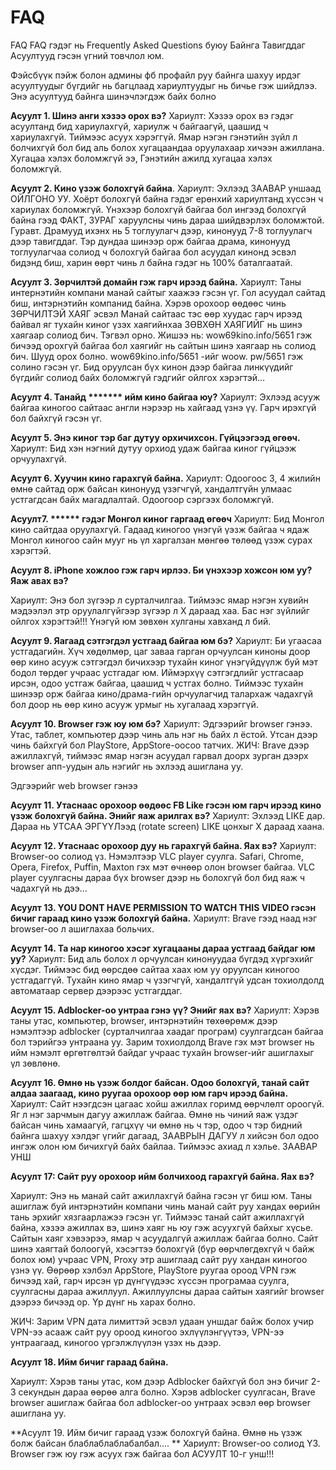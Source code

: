 # FAQ
FAQ
FAQ гэдэг нь Frequently Asked Questions буюу Байнга Тавигддаг Асуултууд гэсэн үгний товчлол юм.

 

Фэйсбүүк пэйж болон админы фб профайл руу байнга шахуу ирдэг асуултуудыг бүгдийг нь багцлаад хариултуудыг нь бичье гэж шийдлээ. Энэ асуултууд байнга шинэчлэгдэж байх болно

 

**Асуулт 1. Шинэ анги хэзээ орох вэ?**
 Хариулт: Хэзээ орох вэ гэдэг асуултанд бид хариулахгүй, хариулж ч байгаагүй, цаашид ч хариулахгүй. Тиймээс асуух хэрэггүй. Ямар нэгэн гэнэтийн зүйл л болчихгүй бол бид аль болох хугацаандаа оруулахаар хичээн ажиллана. Хугацаа хэлэх боломжгүй ээ, Гэнэтийн ажилд хугацаа хэлэх боломжгүй.

 

**Асуулт 2. Кино үзэж болохгүй байна**.
 Хариулт: Эхлээд ЗААВАР уншаад ОЙЛГОНО УУ. Хоёрт болохгүй байна гэдэг ерөнхий хариултанд хүссэн ч хариулах боломжгүй. Үнэхээр болохгүй байгаа бол ингээд болохгүй байна гээд ФАКТ, ЗУРАГ харуулсны чинь дараа шийдвэрлэх боломжтой.
 Гуравт. Драмууд ихэнх нь 5 тоглуулагч дээр, кинонууд 7-8 тоглуулагч дээр тавигддаг. Тэр дундаа шинээр орж байгаа драма, кинонууд тоглуулагчаа солиод ч болохгүй байгаа бол асуудал кинонд эсвэл бидэнд биш, харин өөрт чинь л байна гэдэг нь 100% баталгаатай.

 

**Асуулт 3. Зөрчилтэй домайн гэж гарч ирээд байна.**
 Хариулт: Таны интернэтийн компани манай сайтыг хаажээ гэсэн үг. Гол асуудал сайтад биш, интэрнэтийн компанид байна. Хэрэв орохоор өөдөөс чинь ЗӨРЧИЛТЭЙ ХАЯГ эсвэл Манай сайтаас тэс өөр  хуудас гарч ирээд байвал яг тухайн киног үзэх хаягийнхаа ЗӨВХӨН ХАЯГИЙГ  нь шинэ хаягаар солиод бич. Тэгвэл орно. Жишээ нь: wow69kino.info/5651 гэж бичээд орохгүй байгаа бол хаягийг нь сайтын шинэ хаягаар нь солиод бич. Шууд орох болно.
  wow69kino.info/5651 -ийг woow. pw/5651 гэж солино гэсэн үг. Бид оруулсан бүх кинон дээр  байгаа линкүүдийг бүгдийг солиод байх боломжгүй гэдгийг ойлгох хэрэгтэй…

 

**Асуулт 4. Танайд ******* ийм кино байгаа юу?**
 Хариулт: Эхлээд асууж байгаа киногоо сайтаас англи нэрээр нь хайгаад үзнэ үү. Гарч ирэхгүй бол байхгүй гэсэн үг.

 

**Асуулт 5. Энэ киног тэр баг дутуу орхичихсон. Гүйцээгээд өгөөч.**
 Хариулт: Бид хэн нэгний дутуу орхиод удаж байгаа киног гүйцээж орчуулахгүй.

 

**Асуулт 6. Хуучин кино гарахгүй байна.**
 Хариулт: Одоогоос 3, 4 жилийн өмнө сайтад орж байсан кинонууд үзэгчгүй, хандалтгүйн улмаас устгагдсан байх магадлалтай. Одоогоор сэргээх боломжгүй.

 

**Асуулт7. ****** гэдэг Монгол киног гаргаад өгөөч**
 Хариулт: Бид Монгол кино сайтдаа оруулахгүй. Гадаад киногоо үнэгүй үэзж байгаа ч ядаж Монгол киногоо сайн мууг нь үл харгалзан мөнгөө төлөөд үзэж сурах хэрэгтэй.

 

**Асуулт 8. iPhone хожлоо гэж гарч ирлээ. Би үнэхээр хожсон юм уу? Яаж авах вэ?**


 

Хариулт: Энэ бол зүгээр л сурталчилгаа. Тиймээс ямар нэгэн хувийн мэдээлэл этр оруулалгүйгээр зүгээр л Х дараад хаа. Бас нэг зүйлийг ойлгох хэрэгтэй!!! Үнэгүй юм зөвхөн хулганы хавханд л бий.

 

**Асуулт 9. Яагаад сэтгэгдэл устгаад байгаа юм бэ?**
 Хариулт: Би угаасаа устгадагийн. Хүч хөдөлмөр, цаг заваа гарган орчуулсан киноны доор өөр кино асууж сэтгэгдэл бичихээр тухайн киног үнэгүйдүүлж буй мэт бодол төрдөг учраас устгадаг юм. Иймэрхүү сэтгэгдлийг устгасаар ирсэн, одоо устгаж байгаа, цаашид ч устгах болно. Тиймээс тухайн шинээр орж байгаа кино/драма-гийн орчуулагчид талархаж чадахгүй бол доор нь өөр кино асууж урмыг нь хугалаад хэрэггүй.

 

**Асуулт 10. Browser гэж юу юм бэ?**
 Хариулт: Эдгээрийг browser гэнээ. Утас, таблет, компьютер дээр чинь аль нэг нь байх л ёстой. Утсан дээр чинь байхгүй бол PlayStore, AppStore-оосоо татчих. ЖИЧ: Brave дээр ажиллахгүй, тиймээс ямар нэгэн асуудал гарвал доорх зурган дээрх browser апп-уудын аль нэгийг нь эхлээд ашиглана уу.


Эдгээрийг web browser гэнээ

 

**Асуулт 11. Утаснаас орохоор өөдөөс FB Like гэсэн юм гарч ирээд кино үзэж болохгүй байна. Энийг яаж арилгах вэ?**
 Хариулт: Эхлээд LIKE дар. Дараа нь УТСАА ЭРГҮҮЛээд (rotate screen) LIKE цонхыг Х дараад хаана.

 

**Асуулт 12. Утаснаас орохоор дуу нь гарахгүй байна. Яах вэ?**
 Хариулт: Browser-оо солиод үз.  Нэмэлтээр VLC player суулга. Safari, Chrome, Opera, Firefox, Puffin,  Maxton гэх мэт өчнөөр олон browser байгаа. VLC player суулгасны дараа  бүх browser дээр нь болохгүй бол бид яаж ч чадахгүй нь дээ…

 

**Асуулт 13. YOU DONT HAVE PERMISSION TO WATCH THIS VIDEO гэсэн бичиг гараад кино үзэж болохгүй байна.**
 Хариулт: Brave гээд наад нэг browser-оо л ашиглахаа больчих. 

 

**Асуулт 14. Та нар киногоо хэсэг хугацааны дараа устгаад байдаг юм уу?**
 Хариулт: Бид аль болох л орчуулсан кинонуудаа бүгдэд хүргэхийг хүсдэг. Тиймээс бид өөрсдөө сайтаа хаах юм уу оруулсан киногоо устгадаггүй. Тухайн кино ямар ч үзэгчгүй, хандалтгүй удсан тохиолдолд автоматаар сервер дээрээс устгагддаг.

 

**Асуулт 15. Adblocker-оо унтраа гэнэ үү? Энийг яах вэ?**
 Хариулт: Хэрэв таны утас, компьютер, browser, интэрнэтийн төхөөрөмж дээр нэмэлтээр adblocker (сурталчилгаа хаадаг програм) суулгагдсан байгаа бол тэрийгээ унтраана уу. Зарим тохиолдолд Brave гэх мэт browser нь ийм нэмэлт өргөтгөлтэй байдаг учраас тухайн browser-ийг ашиглахыг үл зөвлөнө.

 

**Асуулт 16.  Өмнө нь үзэж болдог байсан. Одоо болохгүй, танай сайт алдаа заагаад, кино руугаа орохоор өөр юм гарч ирээд байна.** 
 Хариулт:  Сайт нээгдсэн цагаас хойш ажиллах горимд өөрчлөлт ороогүй. Яг л нэг зарчмын дагуу ажиллаж байгаа. Өмнө нь чиний яаж үздэг байсан чинь хамаагүй, гагцхүү чи өмнө нь ч тэр, одоо ч тэр бидний байнга шахуу хэлдэг үгийг дагаад, ЗААВРЫН ДАГУУ л хийсэн бол одоо ингэж олон юм бичихгүй байх байлаа. Тиймээс ахиад л хэлье. ЗААВАР УНШ

 

**Асуулт 17: Сайт руу орохоор ийм болчихоод гарахгүй байна. Яах вэ?**


 

 


 

Хариулт: Энэ нь манай сайт ажиллахгүй байна гэсэн үг биш юм. Таны ашиглаж  буй интэрнэтийн компани чинь манай сайт руу хандах өөрийн тань эрхийг  хязгаарлажээ гэсэн үг.
  Тиймээс танай сайт ажиллахгүй байна, хэзээ ажиллах вэ, шинэ хаяг нь юу гэж асуухгүй байхыг хүсье.
  Сайтын хаяг хэвээрээ, ямар ч асуудалгүй ажиллаж байгаа болно.
  Сайт шинэ хаягтай болоогүй, хэсэгтээ болохгүй (бүр өөрчлөгдөхгүй ч байж болох юм) учраас VPN, Proxy этр ашиглаад сайт руу хандан киногоо үзнэ үү.
 Өөрөөр хэлбэл AppStore, PlayStore руугаа ороод VPN гэж бичээд хай, гарч ирсэн үр дүнгүүдээс хүссэн програмаа суулга, суулгасны дараа ажиллуул. Ажиллуулсны дараа сайтын хаягийг browser дээрээ бичээд ор. Үр дүнг нь харах болно. 


 

ЖИЧ: Зарим VPN дата лимиттэй эсвэл удаан уншдаг байж болох учир VPN-ээ асааж сайт руу ороод киногоо эхлүүлэнгүүтээ, VPN-ээ унтраагаад, киногоо үргэлжлүүлэн үзэх нь дээр. 

 

**Асуулт 18. Ийм бичиг гараад байна.**


 

Хариулт: Хэрэв таны утас, ком дээр Adblocker байхгүй бол энэ бичиг 2-3 секундын дараа өөрөө алга болно. Хэрэв adblocker суулгасан, Brave browser ашиглаж байгаа бол adblocker-оо унтраах эсвэл өөр browser ашиглана уу.
 

 

**Асуулт 19. Ийм бичиг гараад үзэж болохгүй байна. Өмнө нь үзэж болж байсан блаблаблаблабалбал.... **
Хариулт:  Browser-оо солиод ҮЗ. Browser гэж юу гэж асуух гэж байгаа бол АСУУЛТ 10-г унш!!!
